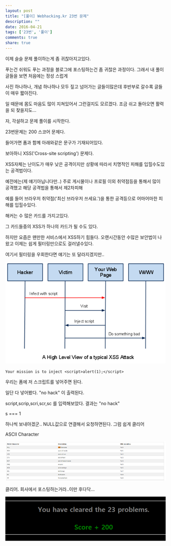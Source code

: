 ```yaml
---
layout: post
title: "[풀이] Webhacking.kr 23번 문제"
description: ""
date: 2016-04-21
tags: ['23번', '풀이']
comments: true
share: true
---
```


이제 슬슬 문제 풀이하는게 좀 귀찮아지고있다.

푸는건 쉬워도 푸는 과정을 블로그에 포스팅하는건 좀 귀찮은 과정이다. 그래서 내 풀이글들을 보면 처음에는 정성 스럽게

사진 하나하나, 개념 하나하나 모두 짚고 넘어가는 글들이많은데 후반부로 갈수록 글들이 매우 짧아진다.

일 때문에 몸도 마음도 많이 지쳐있어서 그런걸지도 모르겠다. 조금 쉬고 돌아오면 활력을 되 찾을지도...

자, 각설하고 문제 풀이를 시작한다.

  

23번문제는 200 스코어 문제다.

들어가면 폼과 함꼐 아래와같은 문구가 기재되어있다.

보아하니 XSS('Cross-site scripting') 문제다.

XSS자체는 난이도가 매우 낮은 공격이지만 상황에 따라서 치명적인 피해를 입힐수도있는 공격법이다.

예전에는(제 얘기아닙니다만..) 주로 게시물이나 프로필 이외 취약점등을 통해서 많이 공격했고 해당 공격법을 통해서 제2차피해

예를 들어 브라우저 취약점('최신 브라우저 쓰세요.')을 통한 공격등으로 어마어마한 피해를 입힐수있다.

  

해커는 수 많은 카드를 가지고있다.

그 카드들중의 XSS가 하나의 카드가 될 수도 있다.

하지만 요즘은 왠만한 서비스에서 XSS하기 힘들다. 오랜시간동안 수많은 보안법이 나왔고 이제는 쉽게 필터링만으로도 걸러낼수있다.

여기서 필터링을 우회한다면 얘기는 또 달라지겠지만..

  

  

  

![](/assets/images/posts/597/2208704F571898F016BCA4.PNG)

  

  

  

`Your mission is to inject <script>alert(1);</script>`

  

우리는 폼에 저 스크립트를 넣어주면 된다.

일단 다 넣어봤다. "no hack" 이 출력된다.

script,scrip,scri,scr,sc 를 입력해보았다. 결과는 "no hack"

s === 1

하나씩 보내야겠군.. NULL값으로 연결해서 요청하면된다. 그럼 쉽게 클리어

  

ASCII Character

  

![](/assets/images/posts/597/215761505718A0A223DDD5.PNG)

  

  

  

  

클리어. 회사에서 포스팅하는거라..이만 후다닥...

  

![](/assets/images/posts/597/2133874A57189D6E2E0AF4.PNG)

  

